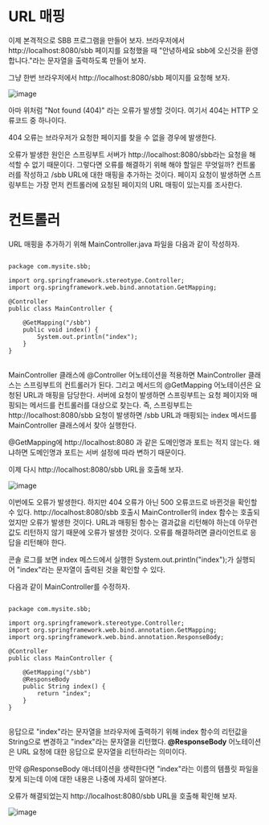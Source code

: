 # URL 매핑
이제 본격적으로 SBB 프로그램을 만들어 보자. 브라우저에서 http://localhost:8080/sbb 페이지를 요청했을 때 "안녕하세요 sbb에 오신것을 환영합니다."라는 문자열을 출력하도록 만들어 보자.

그냥 한번 브라우저에서 http://localhost:8080/sbb 페이지를 요청해 보자.

![image](https://user-images.githubusercontent.com/74352543/220797197-b5f0a05b-a322-431c-8b22-44c7c2030753.png)

아마 위처럼 "Not found (404)" 라는 오류가 발생할 것이다. 여기서 404는 HTTP 오류코드 중 하나이다.

404 오류는 브라우저가 요청한 페이지를 찾을 수 없을 경우에 발생한다.

오류가 발생한 원인은 스프링부트 서버가 http://localhost:8080/sbb라는 요청을 해석할 수 없기 때문이다. 그렇다면 오류를 해결하기 위해 해야 할일은 무엇일까? 컨트롤러를 작성하고 /sbb URL에 대한 매핑을 추가하는 것이다. 페이지 요청이 발생하면 스프링부트는 가장 먼저 컨트롤러에 요청된 페이지의 URL 매핑이 있는지를 조사한다.

# 컨트롤러

URL 매핑을 추가하기 위해 MainController.java 파일을 다음과 같이 작성하자.

<pre>
<code>
package com.mysite.sbb;

import org.springframework.stereotype.Controller;
import org.springframework.web.bind.annotation.GetMapping;

@Controller
public class MainController {

    @GetMapping("/sbb")
    public void index() {
        System.out.println("index");
    }
}
</code>
</pre>

MainController 클래스에 @Controller 어노테이션을 적용하면 MainController 클래스는 스프링부트의 컨트롤러가 된다. 그리고 메서드의 @GetMapping 어노테이션은 요청된 URL과 매핑을 담당한다. 서버에 요청이 발생하면 스프링부트는 요청 페이지와 매핑되는 메서드를 컨트롤러를 대상으로 찾는다. 즉, 스프링부트는 http://localhost:8080/sbb 요청이 발생하면 /sbb URL과 매핑되는 index 메서드를 MainController 클래스에서 찾아 실행한다.

@GetMapping에 http://localhost:8080 과 같은 도메인명과 포트는 적지 않는다. 왜냐하면 도메인명과 포트는 서버 설정에 따라 변하기 때문이다.

이제 다시 http://localhost:8080/sbb URL을 호출해 보자.

![image](https://user-images.githubusercontent.com/74352543/220797997-97965db5-6f0c-4554-b248-0c0e105c48cb.png)

이번에도 오류가 발생한다. 하지만 404 오류가 아닌 500 오류코드로 바뀐것을 확인할 수 있다. http://localhost:8080/sbb 호출시 MainController의 index 함수는 호출되었지만 오류가 발생한 것이다. URL과 매핑된 함수는 결과값을 리턴해야 하는데 아무런 값도 리턴하지 않기 때문에 오류가 발생한 것이다. 오류를 해결하려면 클라이언트로 응답을 리턴해야 한다.

콘솔 로그를 보면 index 메스드에서 실행한 System.out.println("index");가 실행되어 "index"라는 문자열이 출력된 것을 확인할 수 있다.

다음과 같이 MainController를 수정하자.

<pre>
<code>
package com.mysite.sbb;

import org.springframework.stereotype.Controller;
import org.springframework.web.bind.annotation.GetMapping;
import org.springframework.web.bind.annotation.ResponseBody;

@Controller
public class MainController {

    @GetMapping("/sbb")
    @ResponseBody
    public String index() {
        return "index";
    }
}
</code>
</pre>

응답으로 "index"라는 문자열을 브라우저에 출력하기 위해 index 함수의 리턴값을 String으로 변경하고 "index"라는 문자열을 리턴했다. **@ResponseBody** 어노테이션은 URL 요청에 대한 응답으로 문자열을 리턴하라는 의미이다.

만약 @ResponseBody 애너테이션을 생략한다면 "index"라는 이름의 템플릿 파일을 찾게 되는데 이에 대한 내용은 나중에 자세히 알아본다.

오류가 해결되었는지 http://localhost:8080/sbb URL을 호출해 확인해 보자.

![image](https://user-images.githubusercontent.com/74352543/220798372-df3ff829-86ed-45f2-9b3d-8e0fcdfe178b.png)
